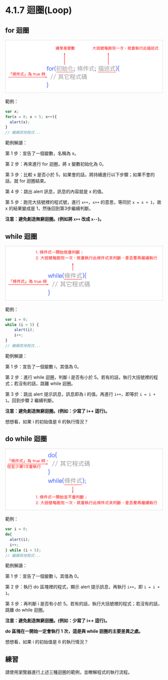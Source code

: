 # 4.1.7 迴圈\(Loop\)

## for 迴圈

![](/assets/loop_for.png)

範例：

```js
var x;
for(x = 0; x < 5; x++){
  alert(x);
}
// 繼續其他程式...
```

範例解讀：

第 1 步：宣告了一個變數，名稱為 x。

第 2 步：再來進行 for 迴圈，將 x 變數初始化為 0。

第 3 步：比較 x 是否小於 5，如果會的話，將持續進行以下步驟；如果不會的話，就 for 迴圈結束。

第 4 步：跳出 alert 訊息，訊息的內容就是 x 的值。

第 5 步：跑完大括號裡的程式號，進行 `x++`，`x++` 的意思，等同於 `x = x + 1`，故 x 的結果變成是 1，然後回到第3步繼續判斷。

**注意：避免創造無窮迴圈。\(例如將 **`x++`** 改成 **`x--`**\)。**

## while 迴圈

![](/assets/loop_while.png)

範例：

```js
var i = 0;
while (i < 5) {
    alert(i);
    i++;
}
// 繼續其他程式...
```

範例解讀：

第 1 步：宣告了一個變數 i，其值為 0。

第 2 步：進行 while 迴圈，判斷 i 是否有小於 5。若有的話，執行大括號裡的程式；若沒有的話，跳離 while 迴圈。

第 3 步：跳出 alert 提示訊息，訊息即為 i 的值。再進行 `i++`，即等於 `i = i + 1`。回到步驟 2 繼續判斷。

**注意：避免創造無窮迴圈。\(例如：少寫了 i++ 這行\)。**

想想看，如果 i 的初始值是 6 的執行情況？

## do while 迴圈

![](/assets/loop_do_while.png)

範例：

```js
var i = 0;
do{
  alert(i);
  i++;
} while (i < 5);
// 繼續其他程式...
```

範例解讀：

第 1 步：宣告了一個變數 i，其值為 0。

第 2 步：執行 do 區塊裡的程式，顯示 alert 提示訊息，再執行 `i++`，即 `i = i + 1`。

第 3 步：再判斷 i 是否有小於 5。若有的話，執行大括號裡的程式；若沒有的話，跳離 do while 迴圈。

**注意：避免創造無窮迴圈。\(例如：少寫了 i++ 這行\)。**

**do 區塊在一開始一定會執行 1 次，這是與 while 迴圈的主要差異之處。**

想想看，如果 i 的初始值是 6 的執行情況？

## 練習

請使用瀏覽器進行上述三種迴圈的範例，並瞭解程式的執行流程。

